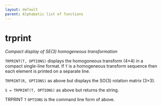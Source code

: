 ```yaml
---
layout: default
parent: Alphabetic list of functions
---
```

# trprint
_Compact display of SE(3) homogeneous transformation_


```TRPRINT(T, OPTIONS)``` displays the homogoneous transform (4&times;4) in a compact
single-line format.  If `T` is a homogeneous transform sequence then each
element is printed on a separate line.


```TRPRINT(R, OPTIONS)``` as above but displays the SO(3) rotation matrix (3&times;3).


```S = TRPRINT(T, OPTIONS)``` as above but returns the string.


TRPRINT `T` `OPTIONS` is the command line form of above.
